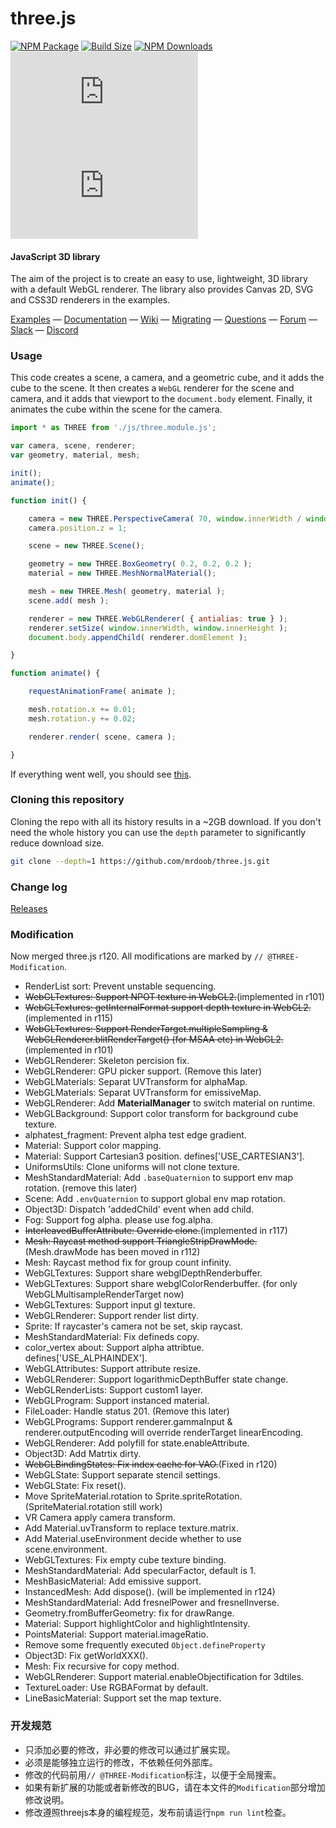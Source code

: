 three.js
========

[![NPM Package][npm]][npm-url]
[![Build Size][build-size]][build-size-url]
[![NPM Downloads][npm-downloads]][npmtrends-url]
[![Dev Dependencies][dev-dependencies]][dev-dependencies-url]
[![Language Grade][lgtm]][lgtm-url]

#### JavaScript 3D library ####

The aim of the project is to create an easy to use, lightweight, 3D library with a default WebGL renderer. The library also provides Canvas 2D, SVG and CSS3D renderers in the examples.

[Examples](http://threejs.org/examples/) &mdash;
[Documentation](http://threejs.org/docs/) &mdash;
[Wiki](https://github.com/mrdoob/three.js/wiki) &mdash;
[Migrating](https://github.com/mrdoob/three.js/wiki/Migration-Guide) &mdash;
[Questions](http://stackoverflow.com/questions/tagged/three.js) &mdash;
[Forum](https://discourse.threejs.org/) &mdash;
[Slack](https://join.slack.com/t/threejs/shared_invite/enQtMzYxMzczODM2OTgxLTQ1YmY4YTQxOTFjNDAzYmQ4NjU2YzRhNzliY2RiNDEyYjU2MjhhODgyYWQ5Y2MyZTU3MWNkOGVmOGRhOTQzYTk) &mdash;
[Discord](https://discordapp.com/invite/HF4UdyF)

### Usage ###

This code creates a scene, a camera, and a geometric cube, and it adds the cube to the scene. It then creates a `WebGL` renderer for the scene and camera, and it adds that viewport to the `document.body` element. Finally, it animates the cube within the scene for the camera.

```javascript
import * as THREE from './js/three.module.js';

var camera, scene, renderer;
var geometry, material, mesh;

init();
animate();

function init() {

	camera = new THREE.PerspectiveCamera( 70, window.innerWidth / window.innerHeight, 0.01, 10 );
	camera.position.z = 1;

	scene = new THREE.Scene();

	geometry = new THREE.BoxGeometry( 0.2, 0.2, 0.2 );
	material = new THREE.MeshNormalMaterial();

	mesh = new THREE.Mesh( geometry, material );
	scene.add( mesh );

	renderer = new THREE.WebGLRenderer( { antialias: true } );
	renderer.setSize( window.innerWidth, window.innerHeight );
	document.body.appendChild( renderer.domElement );

}

function animate() {

	requestAnimationFrame( animate );

	mesh.rotation.x += 0.01;
	mesh.rotation.y += 0.02;

	renderer.render( scene, camera );

}
```

If everything went well, you should see [this](https://jsfiddle.net/8kubjpL5/).

### Cloning this repository ###

Cloning the repo with all its history results in a ~2GB download. If you don't need the whole history you can use the `depth` parameter to significantly reduce download size.

```sh
git clone --depth=1 https://github.com/mrdoob/three.js.git
```

### Change log ###

[Releases](https://github.com/mrdoob/three.js/releases)


[npm]: https://img.shields.io/npm/v/three
[npm-url]: https://www.npmjs.com/package/three
[build-size]: https://badgen.net/bundlephobia/minzip/three
[build-size-url]: https://bundlephobia.com/result?p=three
[npm-downloads]: https://img.shields.io/npm/dw/three
[npmtrends-url]: https://www.npmtrends.com/three
[dev-dependencies]: https://img.shields.io/david/dev/mrdoob/three.js
[dev-dependencies-url]: https://david-dm.org/mrdoob/three.js#info=devDependencies
[lgtm]: https://img.shields.io/lgtm/alerts/github/mrdoob/three.js
[lgtm-url]: https://lgtm.com/projects/g/mrdoob/three.js/

### Modification ###

Now merged three.js r120.
All modifications are marked by `// @THREE-Modification`.

* RenderList sort: Prevent unstable sequencing.
* ~~WebGLTextures: Support NPOT texture in WebGL2.~~(implemented in r101)
* ~~WebGLTextures: getInternalFormat support depth texture in WebGL2.~~(implemented in r115)
* ~~WebGLTextures: Support RenderTarget.multipleSampling & WebGLRenderer.blitRenderTarget() (for MSAA etc) in WebGL2.~~(implemented in r101)
* WebGLRenderer: Skeleton percision fix.
* WebGLRenderer: GPU picker support. (Remove this later)
* WebGLMaterials: Separat UVTransform for alphaMap.
* WebGLMaterials: Separat UVTransform for emissiveMap.
* WebGLRenderer: Add **MaterialManager** to switch material on runtime.
* WebGLBackground: Support color transform for background cube texture.
* alphatest_fragment: Prevent alpha test edge gradient.
* Material: Support color mapping.
* Material: Support Cartesian3 position. defines['USE_CARTESIAN3'].
* UniformsUtils: Clone uniforms will not clone texture.
* MeshStandardMaterial: Add `.baseQuaternion` to support env map rotation. (remove this later)
* Scene: Add `.envQuaternion` to support global env map rotation.
* Object3D: Dispatch 'addedChild' event when add child.
* Fog: Support fog alpha. please use fog.alpha.
* ~~InterleavedBufferAttribute: Override clone.~~(implemented in r117)
* ~~Mesh: Raycast method support TriangleStripDrawMode.~~(Mesh.drawMode has been moved in r112)
* Mesh: Raycast method fix for group count infinity.
* WebGLTextures: Support share webglDepthRenderbuffer.
* WebGLTextures: Support share webglColorRenderbuffer. (for only WebGLMultisampleRenderTarget now)
* WebGLTextures: Support input gl texture.
* WebGLRenderer: Support render list dirty.
* Sprite: If raycaster's camera not be set, skip raycast.
* MeshStandardMaterial: Fix defineds copy.
* color_vertex about: Support alpha attribtue. defines['USE_ALPHAINDEX'].
* WebGLAttributes: Support attribute resize.
* WebGLRenderer: Support logarithmicDepthBuffer state change.
* WebGLRenderLists: Support custom1 layer.
* WebGLProgram: Support instanced material.
* FileLoader: Handle status 201. (Remove this later)
* WebGLPrograms: Support renderer.gammaInput & renderer.outputEncoding will override renderTarget linearEncoding.
* WebGLRenderer: Add polyfill for state.enableAttribute.
* Object3D: Add Matrtix dirty.
* ~~WebGLBindingStates: Fix index cache for VAO.~~(Fixed in r120)
* WebGLState: Support separate stencil settings.
* WebGLState: Fix reset().
* Move SpriteMaterial.rotation to Sprite.spriteRotation. (SpriteMaterial.rotation still work)
* VR Camera apply camera transform.
* Add Material.uvTransform to replace texture.matrix.
* Add Material.useEnvironment decide whether to use scene.environment.
* WebGLTextures: Fix empty cube texture binding.
* MeshStandardMaterial: Add specularFactor, default is 1.
* MeshBasicMaterial: Add emissive support.
* InstancedMesh: Add dispose(). (will be implemented in r124)
* MeshStandardMaterial: Add fresnelPower and fresnelInverse.
* Geometry.fromBufferGeometry: fix for drawRange.
* Material: Support highlightColor and highlightIntensity.
* PointsMaterial: Support material.imageRatio.
* Remove some frequently executed `Object.defineProperty`
* Object3D: Fix getWorldXXX().
* Mesh: Fix recursive for copy method.
* WebGLRenderer: Support material.enableObjectification for 3dtiles.
* TextureLoader: Use RGBAFormat by default.
* LineBasicMaterial: Support set the map texture.

### 开发规范 ###

* 只添加必要的修改，非必要的修改可以通过扩展实现。
* 必须是能够独立运行的修改，不依赖任何外部库。
* 修改的代码前用`// @THREE-Modification`标注，以便于全局搜索。
* 如果有新扩展的功能或者新修改的BUG，请在本文件的`Modification`部分增加修改说明。
* 修改遵照threejs本身的编程规范，发布前请运行`npm run lint`检查。